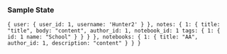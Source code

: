 ### Sample State

`{
  user: {
    user_id: 1,
    username: 'Hunter2'
  }
  },
  notes: {
    1: {
      title: "title",
      body: "content",
      author_id: 1,
      notebook_id: 1
      tags: {
        1: {
          id: 1
          name: "School"
        }
      }
    }
  },
  notebooks: {
    1: {
      title: "AA",
      author_id: 1,
      description: "content"
    }
  }
}`
